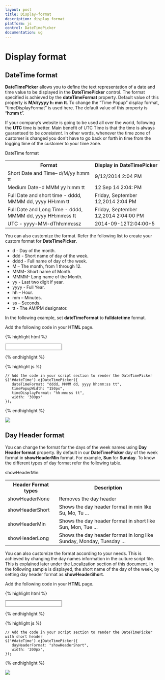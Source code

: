 ```yaml
---
layout: post
title: Display-format
description: display format
platform: js
control: DateTimePicker
documentation: ug
---
```


# Display format

## DateTime format

**DateTimePicker** allows you to define the text representation of a date and time value to be displayed in the **DateTimePicker** control. The format specified is achieved by the **dateTimeFormat** property. Default value of this property is **M/d/yyyy h: mm tt**. To change the “Time Popup” display format, “timeDisplayFormat” is used here. The default value of this property is “**h:mm t**”. 

If your company’s website is going to be used all over the world, following the **UTC** time is better. Main benefit of UTC Time is that the time is always guaranteed to be _consistent_. In other words, whenever the time zone of customer is changed you don't have to go back or forth in time from the logging time of the customer to your time zone.

DateTime format

<table>
   <tr>
      <th>
         Format
      </th>
      <th>
         Display in DateTimePicker
      </th>
   </tr>
   <tr>
      <td>
         Short Date and Time– d/M/yy h:mm tt
      </td>
      <td>
         9/12/2014 2:04 PM
      </td>
   </tr>
   <tr>
      <td>
         Medium Date-d MMM yy h:mm tt
      </td>
      <td>
         12 Sep 14 2:04: PM
      </td>
   </tr>
   <tr>
      <td>
         Full Date and short time - dddd, MMMM dd, yyyy HH:mm tt
      </td>
      <td>
         Friday, September 12,2014 2:04 PM
      </td>
   </tr>
   <tr>
      <td>
         Full Date and Long Time - dddd, MMMM dd, yyyy HH:mm:ss tt
      </td>
      <td>
         Friday, September 12,2014 2:04:00 PM
      </td>
   </tr>
   <tr>
      <td>
         UTC - yyyy-MM-dThh:mm:ssz
      </td>
      <td>
         2014-09-12T2:04:00+5
      </td>
   </tr>
</table>


You can also customize the format. Refer the following list to create your custom format for **DateTimePicker**.

* d - Day of the month.
* ddd - Short name of day of the week.
* dddd - Full name of day of the week.
* M – The month, from 1 through 12.
* MMM- Short name of Month.
* MMMM- Long name of the Month.
* yy - Last two digit if year.
* yyyy - Full Year.
* hh – Hour.
* mm – Minutes.
* ss – Seconds.
* tt - The AM/PM designator.


In the following example, set **dateTimeFormat** to **fulldatetime** format.

Add the following code in your **HTML** page.



{% highlight html %}
  
<div class="control">
   <input type="text" id="dateTime" />
</div>

{% endhighlight %}


{% highlight js %}

    // Add the code in your script section to render the DateTimePicker
    $('#dateTime').ejDateTimePicker({
       dateTimeFormat: "dddd, MMMM dd, yyyy hh:mm:ss tt",
       timePopupWidth: "150px",
       timeDisplayFormat: "hh:mm:ss tt",
       width: '300px'
    });

{% endhighlight %}


![]("/js/DateTimePicker/Display-format_images/Display-format_img1.png")


## Day Header format

You can change the format for the days of the week names using **Day Header format** property. By default in our **DateTimePicker** day of the week format in **showHeaderMin** format. For example, **Sun** for **Sunday**. To know the different types of day format refer the following table.

showHeaderMin

<table>
   <tr>
      <th>
         Header Format types 
      </th>
      <th>
         Description
      </th>
   </tr>
   <tr>
      <td>
         showHeaderNone
      </td>
      <td>
         Removes the day header
      </td>
   </tr>
   <tr>
      <td>
         showHeaderShort
      </td>
      <td>
         Shows the day header format in min like Su, Mo, Tu …
      </td>
   </tr>
   <tr>
      <td>
         showHeaderMin
      </td>
      <td>
         Shows the day header format in short like Sun, Mon, Tue …
      </td>
   </tr>
   <tr>
      <td>
         showHeaderLong
      </td>
      <td>
         Shows the day header format in long like Sunday, Monday, Tuesday …
      </td>
   </tr>
</table>


You can also customize the format according to your needs. This is achieved by changing the day names information in the culture script file. This is explained later under the Localization section of this document. In the following sample is displayed, the short name of the day of the week, by setting day header format as **showHeaderShort**.

Add the following code in your **HTML** page.



{% highlight html %}
  
<div class="control">
   <input type="text" id="dateTime" />
</div>

{% endhighlight %}


{% highlight js %}

    // Add the code in your script section to render the DateTimePicker with short header
    $('#dateTime').ejDateTimePicker({
       dayHeaderFormat: "showHeaderShort",
       width: '200px',
    });

{% endhighlight %}
  

![]("/js/DateTimePicker/Display-format_images/Display-format_img2.png")

